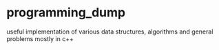 # programming_dump

useful implementation of various data structures, algorithms and general problems mostly in c++
